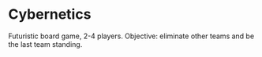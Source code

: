 # Cybernetics
Futuristic board game, 2-4 players. Objective: eliminate other teams and be the last team standing.
